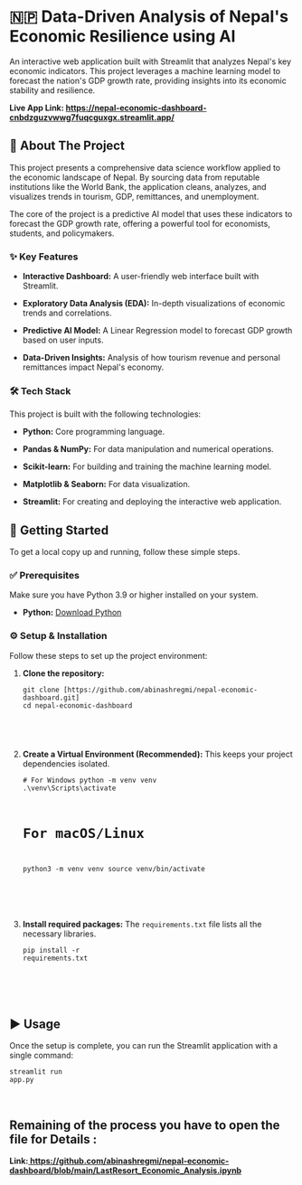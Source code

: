 <h1>🇳🇵 Data-Driven Analysis of Nepal's Economic Resilience using AI</h1><p>An interactive web application built with Streamlit that analyzes Nepal's key economic indicators. This project leverages a machine learning model to forecast the nation's GDP growth rate, providing insights into its economic stability and resilience.</p><p><strong>Live App Link: </strong><a href="https://www.google.com/search?q=https://your-streamlit-app-url.streamlit.app/" title="null"><strong>https://nepal-economic-dashboard-cnbdzguzvwwg7fuqcguxgx.streamlit.app/</strong></a></p><h2>🌟 About The Project</h2><p>This project presents a comprehensive data science workflow applied to the economic landscape of Nepal. By sourcing data from reputable institutions like the World Bank, the application cleans, analyzes, and visualizes trends in tourism, GDP, remittances, and unemployment.</p><p>The core of the project is a predictive AI model that uses these indicators to forecast the GDP growth rate, offering a powerful tool for economists, students, and policymakers.</p><h3>✨ Key Features</h3><ul><li><p><strong>Interactive Dashboard:</strong> A user-friendly web interface built with Streamlit.</p></li><li><p><strong>Exploratory Data Analysis (EDA):</strong> In-depth visualizations of economic trends and correlations.</p></li><li><p><strong>Predictive AI Model:</strong> A Linear Regression model to forecast GDP growth based on user inputs.</p></li><li><p><strong>Data-Driven Insights:</strong> Analysis of how tourism revenue and personal remittances impact Nepal's economy.</p></li></ul><h3>🛠️ Tech Stack</h3><p>This project is built with the following technologies:</p><ul><li><p><strong>Python:</strong> Core programming language.</p></li><li><p><strong>Pandas &amp; NumPy:</strong> For data manipulation and numerical operations.</p></li><li><p><strong>Scikit-learn:</strong> For building and training the machine learning model.</p></li><li><p><strong>Matplotlib &amp; Seaborn:</strong> For data visualization.</p></li><li><p><strong>Streamlit:</strong> For creating and deploying the interactive web application.</p></li></ul><h2>🚀 Getting Started</h2><p>To get a local copy up and running, follow these simple steps.</p><h3>✅ Prerequisites</h3><p>Make sure you have Python 3.9 or higher installed on your system.</p><ul><li><p><strong>Python:</strong> <a href="https://www.python.org/downloads/" title="null">Download Python</a></p></li></ul><h3>⚙️ Setup &amp; Installation</h3><p>Follow these steps to set up the project environment:</p><ol><li><p><strong>Clone the repository:</strong></p><pre><code>git clone [https://github.com/abinashregmi/nepal-economic-dashboard.git]
cd nepal-economic-dashboard

<br class="ProseMirror-trailingBreak"></code></pre></li><li><p><strong>Create a Virtual Environment (Recommended):</strong>
This keeps your project dependencies isolated.</p><pre><code># For Windows
python -m venv venv
.\venv\Scripts\activate

# For macOS/Linux
python3 -m venv venv
source venv/bin/activate

<br class="ProseMirror-trailingBreak"></code></pre></li><li><p><strong>Install required packages:</strong>
The <code>requirements.txt</code> file lists all the necessary libraries.</p><pre><code>pip install -r requirements.txt

<br class="ProseMirror-trailingBreak"></code></pre></li></ol><h2>▶️ Usage</h2><p>Once the setup is complete, you can run the Streamlit application with a single command:</p><pre><code>streamlit run app.py</pre></code>

<br class="ProseMirror-trailingBreak"></code></pre></li></ol><h2>Remaining of the process you have to open the file for Details :</h2>
<p><strong>Link:</strong><a href="https://github.com/abinashregmi/nepal-economic-dashboard/blob/main/LastResort_Economic_Analysis.ipynb" title = "null"><strong> https://github.com/abinashregmi/nepal-economic-dashboard/blob/main/LastResort_Economic_Analysis.ipynb</strong>
